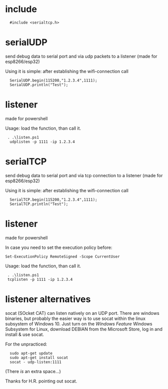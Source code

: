# include 

```
  #include <serialtcp.h>
```

# serialUDP
send debug data to serial port and via udp packets to a listener (made for esp8266/esp32)

Using it is simple: after establishing the wifi-connection call
```
  SerialUDP.begin(115200,"1.2.3.4",1111);  
  SerialUDP.println("Test");
```
# listener
made for powershell

Usage: load the function, than call it.
```
 . .\listen.ps1
  udplisten -p 1111 -ip 1.2.3.4
```

# serialTCP
send debug data to serial port and via tcp connection to a listener (made for esp8266/esp32)

Using it is simple: after establishing the wifi-connection call
```
  SerialTCP.begin(115200,"1.2.3.4",1111);  
  SerialTCP.println("Test");
```
# listener
made for powershell

In case you need to set the execution policy before:
```
Set-ExecutionPolicy RemoteSigned -Scope CurrentUser
```

Usage: load the function, than call it.
```
 . .\listen.ps1
 tcplisten -p 1111 -ip 1.2.3.4
```
 
# listener alternatives

socat (SOcket CAT) can listen natively on an UDP port. There are windows binaries, but probably the easier way is to use socat within the linux subsystem of Windows 10. Just turn on the *Windows Feature* Windows Subsystem for Linux, download DEBIAN from the Microsoft Store, log in and install & use socat.

For the unpracticed:
```
  sudo apt-get update
  sudo apt-get install socat
  socat - udp-listen:1111
```
(There *is* an extra space...)

Thanks for H.R. pointing out socat.
